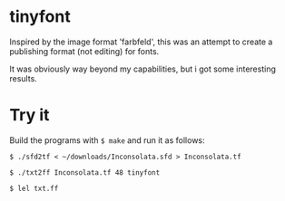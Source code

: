 # tinyfont
Inspired by the image format 'farbfeld', this was an attempt to create
a publishing format (not editing) for fonts.

It was obviously way beyond my capabilities, but i got some interesting results.

# Try it
Build the programs with `$ make` and run it as follows:

`$ ./sfd2tf < ~/downloads/Inconsolata.sfd > Inconsolata.tf`

`$ ./txt2ff Inconsolata.tf 48 tinyfont`

`$ lel txt.ff`
